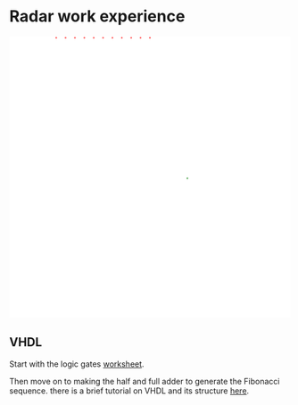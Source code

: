 # Radar work experience

![phased array wave front example with reflection](/phased_array.svg)

## VHDL

Start with the logic gates [worksheet](/logic/logicgates.md).

Then move on to making the half and full adder to generate the Fibonacci sequence.
there is a brief tutorial on VHDL and its structure [here](/fibb/VHDL.md).

